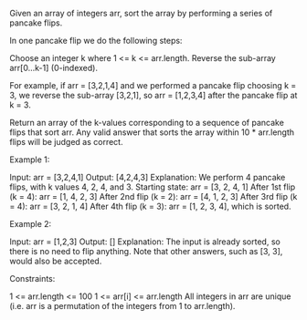Given an array of integers arr, sort the array by performing a series of
pancake flips.

In one pancake flip we do the following steps:


Choose an integer k where 1 <= k <= arr.length.
Reverse the sub-array arr[0...k-1] (0-indexed).


For example, if arr = [3,2,1,4] and we performed a pancake flip choosing k =
3, we reverse the sub-array [3,2,1], so arr = [1,2,3,4] after the pancake
flip at k = 3.

Return an array of the k-values corresponding to a sequence of pancake flips
that sort arr. Any valid answer that sorts the array within 10 * arr.length
flips will be judged as correct.


Example 1:


Input: arr = [3,2,4,1]
Output: [4,2,4,3]
Explanation: 
We perform 4 pancake flips, with k values 4, 2, 4, and 3.
Starting state: arr = [3, 2, 4, 1]
After 1st flip (k = 4): arr = [1, 4, 2, 3]
After 2nd flip (k = 2): arr = [4, 1, 2, 3]
After 3rd flip (k = 4): arr = [3, 2, 1, 4]
After 4th flip (k = 3): arr = [1, 2, 3, 4], which is sorted.


Example 2:


Input: arr = [1,2,3]
Output: []
Explanation: The input is already sorted, so there is no need to flip
anything.
Note that other answers, such as [3, 3], would also be accepted.



Constraints:


1 <= arr.length <= 100
1 <= arr[i] <= arr.length
All integers in arr are unique (i.e. arr is a permutation of the integers
from 1 to arr.length).




